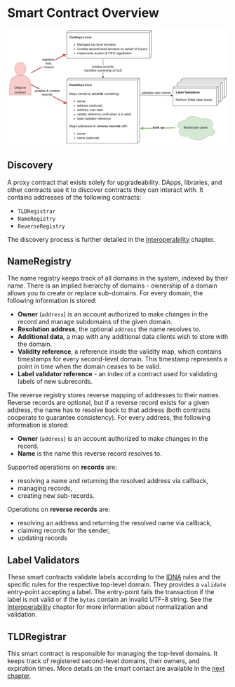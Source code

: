 # Smart Contract Overview

![Overview of Smart Contracts](../.gitbook/assets/smart_contracts.png)

## Discovery

A proxy contract that exists solely for upgradeability. DApps, libraries, and other contracts use it to discover contracts they can interact with. It contains addresses of the following contracts:

* `TLDRegistrar`
* `NameRegistry`
* `ReverseRegistry`

The discovery process is further detailed in the [Interoperability](interoperability.md) chapter.

## NameRegistry

The name registry keeps track of all domains in the system, indexed by their name. There is an implied hierarchy of domains - ownership of a domain allows you to create or replace sub-domains. For every domain, the following information is stored:

* **Owner** \(`address`\) is an account authorized to make changes in the record and manage subdomains of the given domain.
* **Resolution address**, the optional `address` the name resolves to.
* **Additional data**, a map with any additional data clients wish to store with the domain.
* **Validity reference**, a reference inside the validity map, which contains timestamps for every second-level domain. This timestamp represents a point in time when the domain ceases to be valid.
* **Label validator reference** - an index of a contract used for validating labels of new subrecords.

The reverse registry stores reverse mapping of addresses to their names. Reverse records are optional, but if a reverse record exists for a given address, the name has to resolve back to that address \(both contracts cooperate to guarantee consistency\). For every address, the following information is stored:

* **Owner** \(`address`\) is an account authorized to make changes in the record.
* **Name** is the name this reverse record resolves to.

Supported operations on **records** are:

* resolving a name and returning the resolved address via callback,
* managing records,
* creating new sub-records.

Operations on **reverse records** are:

* resolving an address and returning the resolved name via callback,
* claiming records for the sender,
* updating records

## Label Validators

These smart contracts validate labels according to the [IDNA](https://en.wikipedia.org/wiki/Internationalized_domain_name) rules and the specific rules for the respective top-level domain. They provides a `validate` entry-point accepting a label. The entry-point fails the transaction if the label is not valid or if the `bytes` contain an invalid UTF-8 string. See the [Interoperability](interoperability.md) chapter for more information about normalization and validation.

## TLDRegistrar

This smart contract is responsible for managing the top-level domains. It keeps track of registered second-level domains, their owners, and expiration times. More details on the smart contact are available in the [next chapter](top-level-domain-registrar.md).

